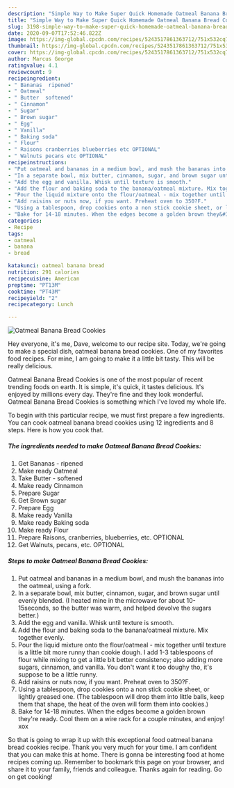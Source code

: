 ```yaml
---
description: "Simple Way to Make Super Quick Homemade Oatmeal Banana Bread Cookies"
title: "Simple Way to Make Super Quick Homemade Oatmeal Banana Bread Cookies"
slug: 3198-simple-way-to-make-super-quick-homemade-oatmeal-banana-bread-cookies
date: 2020-09-07T17:52:46.822Z
image: https://img-global.cpcdn.com/recipes/5243517861363712/751x532cq70/oatmeal-banana-bread-cookies-recipe-main-photo.jpg
thumbnail: https://img-global.cpcdn.com/recipes/5243517861363712/751x532cq70/oatmeal-banana-bread-cookies-recipe-main-photo.jpg
cover: https://img-global.cpcdn.com/recipes/5243517861363712/751x532cq70/oatmeal-banana-bread-cookies-recipe-main-photo.jpg
author: Marcus George
ratingvalue: 4.1
reviewcount: 9
recipeingredient:
- " Bananas  ripened"
- " Oatmeal"
- " Butter  softened"
- " Cinnamon"
- " Sugar"
- " Brown sugar"
- " Egg"
- " Vanilla"
- " Baking soda"
- " Flour"
- " Raisons cranberries blueberries etc OPTIONAL"
- " Walnuts pecans etc OPTIONAL"
recipeinstructions:
- "Put oatmeal and bananas in a medium bowl, and mush the bananas into the oatmeal, using a fork."
- "In a separate bowl, mix butter, cinnamon, sugar, and brown sugar until evenly blended. (I heated mine in the microwave for about 10-15seconds, so the butter was warm, and helped devolve the sugars better.)"
- "Add the egg and vanilla. Whisk until texture is smooth."
- "Add the flour and baking soda to the banana/oatmeal mixture. Mix together evenly."
- "Pour the liquid mixture onto the flour/oatmeal - mix together until texture is a little bit more runny than cookie dough. I add 1-3 tablespoons of flour while mixing to get a little bit better consistency; also adding more sugars, cinnamon, and vanilla. You don&#39;t want it too doughy tho, it&#39;s suppose to be a little runny."
- "Add raisins or nuts now, if you want. Preheat oven to 350?F."
- "Using a tablespoon, drop cookies onto a non stick cookie sheet, or lightly greased one. (The tablespoon will drop them into little balls, keep them that shape, the heat of the oven will form them into cookies.)"
- "Bake for 14-18 minutes. When the edges become a golden brown they&#39;re ready. Cool them on a wire rack for a couple minutes, and enjoy! xox"
categories:
- Recipe
tags:
- oatmeal
- banana
- bread

katakunci: oatmeal banana bread 
nutrition: 291 calories
recipecuisine: American
preptime: "PT13M"
cooktime: "PT43M"
recipeyield: "2"
recipecategory: Lunch

---
```



![Oatmeal Banana Bread Cookies](https://img-global.cpcdn.com/recipes/5243517861363712/751x532cq70/oatmeal-banana-bread-cookies-recipe-main-photo.jpg)

Hey everyone, it's me, Dave, welcome to our recipe site. Today, we're going to make a special dish, oatmeal banana bread cookies. One of my favorites food recipes. For mine, I am going to make it a little bit tasty. This will be really delicious.



Oatmeal Banana Bread Cookies is one of the most popular of recent trending foods on earth. It is simple, it's quick, it tastes delicious. It's enjoyed by millions every day. They're fine and they look wonderful. Oatmeal Banana Bread Cookies is something which I've loved my whole life.


To begin with this particular recipe, we must first prepare a few ingredients. You can cook oatmeal banana bread cookies using 12 ingredients and 8 steps. Here is how you cook that.

<!--inarticleads1-->

##### The ingredients needed to make Oatmeal Banana Bread Cookies:

1. Get  Bananas - ripened
1. Make ready  Oatmeal
1. Take  Butter - softened
1. Make ready  Cinnamon
1. Prepare  Sugar
1. Get  Brown sugar
1. Prepare  Egg
1. Make ready  Vanilla
1. Make ready  Baking soda
1. Make ready  Flour
1. Prepare  Raisons, cranberries, blueberries, etc. OPTIONAL
1. Get  Walnuts, pecans, etc. OPTIONAL




<!--inarticleads2-->

##### Steps to make Oatmeal Banana Bread Cookies:

1. Put oatmeal and bananas in a medium bowl, and mush the bananas into the oatmeal, using a fork.
1. In a separate bowl, mix butter, cinnamon, sugar, and brown sugar until evenly blended. (I heated mine in the microwave for about 10-15seconds, so the butter was warm, and helped devolve the sugars better.)
1. Add the egg and vanilla. Whisk until texture is smooth.
1. Add the flour and baking soda to the banana/oatmeal mixture. Mix together evenly.
1. Pour the liquid mixture onto the flour/oatmeal - mix together until texture is a little bit more runny than cookie dough. I add 1-3 tablespoons of flour while mixing to get a little bit better consistency; also adding more sugars, cinnamon, and vanilla. You don&#39;t want it too doughy tho, it&#39;s suppose to be a little runny.
1. Add raisins or nuts now, if you want. Preheat oven to 350?F.
1. Using a tablespoon, drop cookies onto a non stick cookie sheet, or lightly greased one. (The tablespoon will drop them into little balls, keep them that shape, the heat of the oven will form them into cookies.)
1. Bake for 14-18 minutes. When the edges become a golden brown they&#39;re ready. Cool them on a wire rack for a couple minutes, and enjoy! xox




So that is going to wrap it up with this exceptional food oatmeal banana bread cookies recipe. Thank you very much for your time. I am confident that you can make this at home. There is gonna be interesting food at home recipes coming up. Remember to bookmark this page on your browser, and share it to your family, friends and colleague. Thanks again for reading. Go on get cooking!
